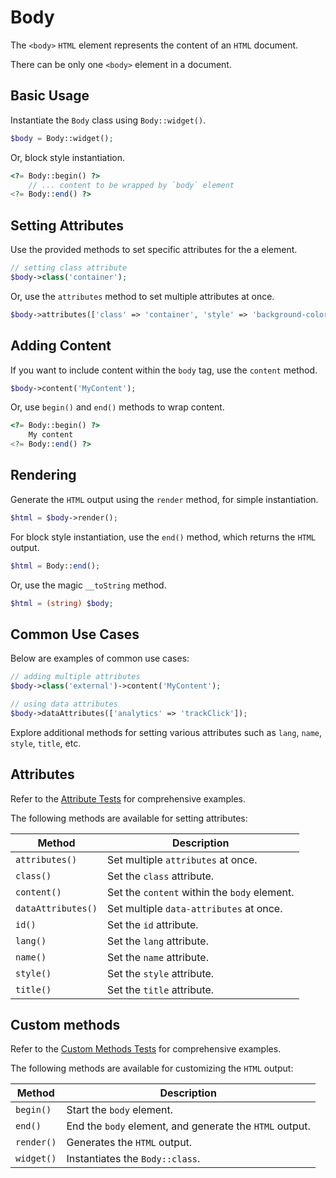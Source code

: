 # Body

The `<body>` `HTML` element represents the content of an `HTML` document. 

There can be only one `<body>` element in a document.

## Basic Usage

Instantiate the `Body` class using `Body::widget()`.

```php
$body = Body::widget();
```

Or, block style instantiation.

```php
<?= Body::begin() ?>
    // ... content to be wrapped by `body` element
<?= Body::end() ?>
```

## Setting Attributes

Use the provided methods to set specific attributes for the a element.

```php
// setting class attribute
$body->class('container');
```

Or, use the `attributes` method to set multiple attributes at once.

```php
$body->attributes(['class' => 'container', 'style' => 'background-color: #eee;']);
```

## Adding Content

If you want to include content within the `body` tag, use the `content` method.

```php
$body->content('MyContent');
```

Or, use `begin()` and `end()` methods to wrap content.

```php
<?= Body::begin() ?>
    My content
<?= Body::end() ?>
```

## Rendering

Generate the `HTML` output using the `render` method, for simple instantiation. 

```php
$html = $body->render();
```

For block style instantiation, use the `end()` method, which returns the `HTML` output.

```php
$html = Body::end();
```

Or, use the magic `__toString` method.

```php
$html = (string) $body;
```

## Common Use Cases

Below are examples of common use cases:

```php
// adding multiple attributes
$body->class('external')->content('MyContent');

// using data attributes
$body->dataAttributes(['analytics' => 'trackClick']);
```

Explore additional methods for setting various attributes such as `lang`, `name`, `style`, `title`, etc.

## Attributes

Refer to the [Attribute Tests](https://github.com/php-forge/html/blob/main/tests/Layout/Body/AttributeTest.php) for
comprehensive examples.

The following methods are available for setting attributes:

| Method            | Description                                                                                      |
| ----------------- | ------------------------------------------------------------------------------------------------ |
| `attributes()`    | Set multiple `attributes` at once.                                                               |
| `class()`         | Set the `class` attribute.                                                                       |
| `content()`       | Set the `content` within the `body` element.                                                     |
| `dataAttributes()`| Set multiple `data-attributes` at once.                                                          |
| `id()`            | Set the `id` attribute.                                                                          |
| `lang()`          | Set the `lang` attribute.                                                                        |
| `name()`          | Set the `name` attribute.                                                                        |
| `style()`         | Set the `style` attribute.                                                                       |
| `title()`         | Set the `title` attribute.                                                                       |

## Custom methods

Refer to the [Custom Methods Tests](https://github.com/php-forge/html/blob/main/tests/Layout/Body/CustomMethodTest.php)
for comprehensive examples.

The following methods are available for customizing the `HTML` output:

| Method    | Description                                                                                              |
| --------- | -------------------------------------------------------------------------------------------------------- |
| `begin() `| Start the `body` element.                                                                                |
| `end()`   | End the `body` element, and generate the `HTML` output.                                                  |
| `render()`| Generates the `HTML` output.                                                                             |
| `widget()`| Instantiates the `Body::class`.                                                                          |
